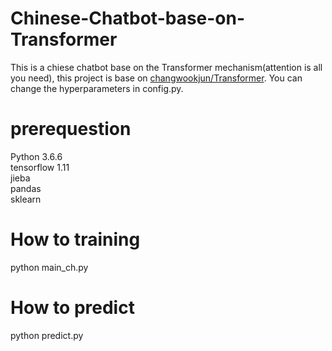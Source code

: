 # Chinese-Chatbot-base-on-Transformer
This is a chiese chatbot base on the Transformer mechanism(attention is all you need), this project is base on [changwookjun/Transformer](https://github.com/changwookjun/Transformer). You can change the hyperparameters in config.py.
# prerequestion

Python 3.6.6 \
tensorflow 1.11 \
jieba \
pandas \
sklearn

# How to training
python main_ch.py 
# How to predict
python predict.py
